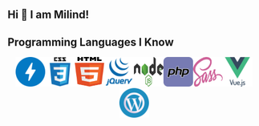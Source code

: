 ## Hi 👋 I am Milind! 

<!-- - 👨🏽‍💻 Currently working, learning and growing my skillset in WordPress, Veu.js & Node.js.
- 🤝 Open for collaborations.
- 👨 Know more about me at [Sourcerer](https://sourcerer.io/milindex) 
- 🌐 Visit my [porfolio website](https://milindsonawane.in) for complete background and contact.
- 👋 My personal [blog site](https://milindsonawane.in/blogs) -->

## Programming Languages I Know
<p align=center><img src="assets/amp.svg" width="59px" height="59px"><img src="assets/css3.svg" width="59px" height="59px"><img src="assets/html5.svg" width="59px" height="59px"><img src="assets/jquery.svg" width="59px" height="59px"><img src="assets/nodejs.svg" width="59px" height="59px"><img src="assets/php.svg" width="59px" height="59px"><img src="assets/sass.svg" width="59px" height="59px"><img src="assets/vuejs.svg" width="59px" height="59px"><img src="assets/wordpress.svg" width="59px" height="59px"></p>